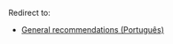 Redirect to:

*   [General recommendations (Português)](/index.php/General_recommendations_(Portugu%C3%AAs) "General recommendations (Português)")